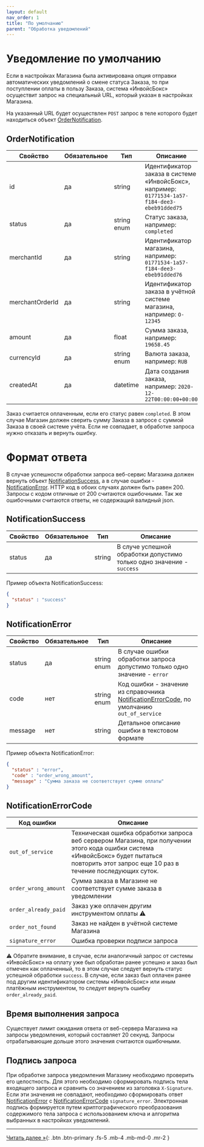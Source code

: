 ```yaml
---
layout: default
nav_order: 1
title: "По умолчанию"
parent: "Обработка уведомлений"
---
```


# Уведомление по умолчанию

Если в настройках Магазина была активирована опция отправки автоматических уведомлений о смене
статуса Заказа, то при поступлении оплаты в пользу Заказа, система &laquo;ИнвойсБокс&raquo;
осуществит запрос на специальный URL, который указан в настройках Магазина.

На указанный URL будет осуществлен `POST` запрос в теле которого будет находиться объект [OrderNotification](#ordernotification).

## OrderNotification

| Свойство        | Обязательное | Тип         | Описание |
| --------------- | -------------|------------ | -------- |
| id              | да           | string      | Идентификатор заказа в системе &laquo;ИнвойсБокс&raquo;, например: `01771534-1a57-f184-dee3-ebeb91dded75`
| status          | да           | string enum | Статус заказа, например: `completed`
| merchantId      | да           | string      | Идентификатор магазина, например: `01771534-1a57-f184-dee3-ebeb91dded76`
| merchantOrderId | да           | string      | Идентификатор заказа в учётной системе магазина, например: `O-12345`
| amount          | да           | float       | Сумма заказа, например: `19658.45`
| currencyId      | да           | string enum | Валюта заказа, например: `RUB`
| createdAt       | да           | datetime    | Дата создания заказа, например: `2020-12-22T00:00:00+00:00`


Заказ считается оплаченным, если его статус равен `completed`. В этом случае Магазин должен сверить
сумму Заказа в запросе с суммой Заказа в своей системе учёта. Если не совпадает, в обработке запроса
нужно отказать и вернуть ошибку.

# Формат ответа

В случае успешности обработки запроса веб-сервис Магазина должен вернуть объект [NotificationSuccess](#notificationsuccess), а в случае ошибки - [NotificationError](#notificationerror).
HTTP код в обоих случаях должен быть равен 200. Запросы с кодом отличные от 200 считаются ошибочными. Так же ошибочными считаются ответы, не содержащий валидный json.

## NotificationSuccess

| Свойство        | Обязательное | Тип         | Описание |
| --------------- | -------------|------------ | -------- |
| status          | да           | string      | В случе успешной обработки допустимо только одно значение - `success`

Пример объекта NotificationSuccess:
```json 
{
  "status" : "success"
}
```


## NotificationError

| Свойство        | Обязательное | Тип         | Описание |
| --------------- | -------------|------------ | -------- |
| status          | да           | string enum | В случае ошибки обработки запроса допустимо только одно значение - `error`
| code            | нет          | string enum | Код ошибки - значение из справочника [NotificationErrorCode](#notificationerrorcode), по умолчанию `out_of_service`
| message         | нет          | string      | Детальное описание ошибки в текстовом формате

Пример объекта NotificationError:
```json 
{
  "status" : "error",
  "code" : "order_wrong_amount",
  "message" : "Сумма заказа не соответствует сумме оплаты"
}
```


## NotificationErrorCode

| Код ошибки            | Описание |
| --------------------- | -------- |
|`out_of_service`       | Техническая ошибка обработки запроса веб сервером Магазина, при получении этого кода ошибки система &laquo;ИнвойсБокс&raquo; будет пытаться повторить этот запрос еще 10 раз в течение последующих суток.
|`order_wrong_amount`   | Сумма заказа в Магазине не соответствует сумме заказа в уведомлении
|`order_already_paid`   | Заказ уже оплачен другим инструментом оплаты :warning:
|`order_not_found`      | Заказ не найден в учётной системе Магазина
|`signature_error`      | Ошибка проверки подписи запроса

:warning: Обратите внимание, в случае, если аналогичный запрос от системы &laquo;ИнвойсБокс&raquo; на оплату уже был обработан ранее успешно и заказ был отмечен как оплаченный, то в этом случае следует вернуть статус успешной обработки `success`.
В случае, если заказ был оплачен ранее под другим идентификатором системы &laquo;ИнвойсБокс&raquo; или иным платёжным инструментом, то следует вернуть ошибку `order_already_paid`.

## Время выполнения запроса

Существует лимит ожидания ответа от веб-сервера Магазина на запросы уведомления, который составляет 20 секунд.
Запросы отрабатывающие дольше этого значения считаются ошибочными.

## Подпись запроса
При обработке запроса уведомления Магазину необходимо проверить его целостность. 
Для этого необходимо сформировать подпись тела входящего запроса и сравнить со значением из заголовка `X-Signature`. Если эти значения не совпадают, необходимо сформировать ответ [NotificationError](#notificationerror) с [NotificationErrorCode](#notificationerrorcode) `signature_error`.
Электронная подпись формируется путем криптографического преобразования содержимого тела запроса с использованием ключа и алгоритма выбранных в настройках уведомлений.

---

[Читать далее &raquo;](/docs/dictionary){: .btn .btn-primary .fs-5 .mb-4 .mb-md-0 .mr-2 }
